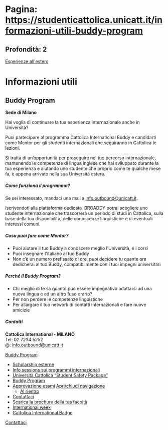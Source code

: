 # Pagina: https://studenticattolica.unicatt.it/informazioni-utili-buddy-program

## Profondità: 2

[Esperienze all'estero](home-esperienze-all-estero)



# Informazioni utili

## Buddy Program

**Sede di Milano**

Hai voglia di continuare la tua esperienza internazionale anche in Università?

Puoi partecipare al programma Cattolica International Buddy e candidarti come Mentor per gli studenti internazionali che seguiranno in Cattolica le lezioni.

Si tratta di un’opportunità per proseguire nel tuo percorso internazionale, mantenendo le competenze di lingua inglese che hai sviluppato durante la tua esperienza e aiutando uno studente che proprio come te qualche mese fa, è appena arrivato nella sua Università estera.

##### Come funziona il programma?

Se sei interessato, mandaci una mail a [info.outbound@unicatt.it](mailto:info.outbound@unicatt.it).

Iscrivendoti alla piattaforma dedicata  BROADDY potrai scegliere uno studente internazionale che trascorrerà un periodo di studi in Cattolica, sulla base della tua disponibilità, delle conoscenze linguistiche e di eventuali interessi comuni.

##### Cosa puoi fare come Mentor?

* Puoi aiutare il tuo Buddy a conoscere meglio l’Università, e i corsi
* Puoi insegnare l'italiano al tuo Buddy
* Non c’è un numero prefissato di ore, puoi decidere tu quante ore dedicherai al tuo Buddy, compatibilmente con i tuoi impegni universitari

##### Perché il Buddy Program?

* Chi meglio di te sa quanto può essere impegnativo adattarsi ad una nuova lingua e ad un altro fuso orario?
* Per non perdere le competenze linguistiche
* Per allargare il tuo network di contatti internazionali e fare nuove amicizie

##### Contatti

**Cattolica International - MILANO**  
Tel: 02 7234 5252  
@: [info.outbound@unicatt.it](mailto:info.outbound@unicatt.it)

[Buddy Program](#submenu__wrapper "Buddy Program")

* [Scholarship esterne](informazioni-utili-scholarship-esterne "Scholarship esterne")
* [Info sessions sui programmi internazionali](informazioni-utili-info-sessions-sui-programmi-internazionali "Info sessions sui programmi internazionali")
* [Università Cattolica “Student Safety Package”](informazioni-utili-universita-cattolica-student-safety-package "Università Cattolica “Student Safety Package”")
* [Buddy Program](informazioni-utili-buddy-program "Buddy Program")
* [Approvazione esami](informazioni-utili-approvazione-esami "Approvazione esami  ")
  [Apri/chiudi navigazione](#asub-50cd4ed9-31fd-4f55-bc5a-a67ce1c9f674 "Apri/chiudi navigazione")
  + [Al rientro](approvazione-esami-al-rientro "Al rientro")
* [Contattaci](informazioni-utili-contattaci "Contattaci")
* [Scarica la brochure della tua facoltà](informazioni-utili-scarica-la-brochure-della-tua-facolta "Scarica la brochure della tua facoltà")
* [International week](international-week "International week")
* [Cattolica International Badge](informazioni-utili-cattolica-international-badge-2 "Cattolica International Badge")

[Contattaci](home-contatti "Contattaci")